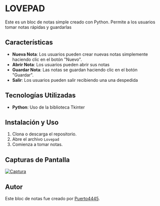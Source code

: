 # LOVEPAD

Este es un bloc de notas simple creado con Python. Permite a los usuarios tomar notas rápidas y guardarlas 

## Características

- **Nueva Nota**: Los usuarios pueden crear nuevas notas simplemente haciendo clic en el botón "Nuevo".
- **Abrir Nota**: Los usuarios pueden abrir sus notas 
- **Guardar Nota**: Las notas se guardan haciendo clic en el botón "Guardar".
- **Salir**: Los usuarios pueden salir recibiendo una una despedida 

## Tecnologías Utilizadas

- **Python**: Uso de la biblioteca Tkinter

## Instalación y Uso

1. Clona o descarga el repositorio.
2. Abre el archivo `Lovepad` 
3. Comienza a tomar notas.

## Capturas de Pantalla

[![Captura](https://github.com/Puerto4445/LovePad/assets/166276555/b80c460b-4179-443f-9ac5-0da5e1da1d2f)](https://github.com/Puerto4445/LovePad/assets/166276555/a77aafb6-f65a-4f23-adf9-ec747e81f7e6
)



## Autor

Este bloc de notas fue creado por [Puerto4445](https://github.com/Puerto4445/).
